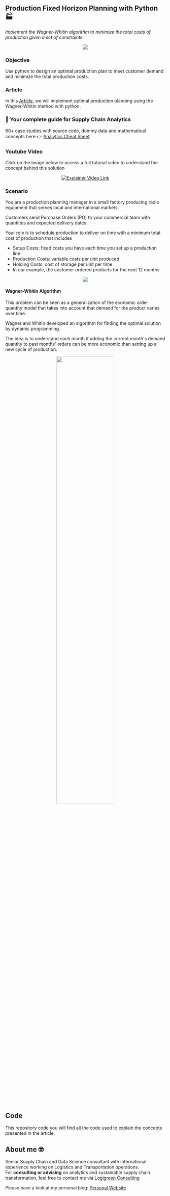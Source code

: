 ## Production Fixed Horizon Planning with Python 🏭
*Implement the Wagner-Whitin algorithm to minimize the total costs of production given a set of constraints*

<p align="center">
  <img align="center" src="https://miro.medium.com/max/786/1*0gFQPmIuKcGLL7j9G3geQw.png">
</p>

### Objective
Use python to design an optimal production plan to meet customer demand and minimize the total production costs.

### Article
In this [Article](https://medium.com/towards-data-science/production-fixed-horizon-planning-with-python-8dd38b468e86), we will implement optimal production planning using 
the Wagner-Whitin method with python.

### 📘 Your complete guide for Supply Chain Analytics
60+ case studies with source code, dummy data and mathematical concepts here 👉 [Analytics Cheat Sheet](https://bit.ly/supply-chain-cheat)

### Youtube Video
Click on the image below to access a full tutorial video to understand the concept behind this solution
<div align="center">
  <a href="https://www.youtube.com/watch?v=130AKb2DejM"><img src="https://i.ytimg.com/vi/130AKb2DejM/hqdefault.jpg?sqp=-oaymwEcCNACELwBSFTyq4qpAw4IARUAAIhCGAFwAcABBg==&rs=AOn4CLB14U22DUisLrmIqh5gCIlzVNGAog" alt="Explainer Video Link"></a>
</div>

### Scenario
You are a production planning manager in a small factory producing radio equipment that serves local and international markets.

Customers send Purchase Orders (PO) to your commercial team with quantities and expected delivery dates.

Your role is to schedule production to deliver on time with a minimum total cost of production that includes

- Setup Costs: fixed costs you have each time you set up a production line
- Production Costs: variable costs per unit produced
- Holding Costs: cost of storage per unit per time
- In our example, the customer ordered products for the next 12 months

<p align="center">
  <img align="center" src="https://miro.medium.com/proxy/1*64ql0685ZVlvW7GJ47VAoA.png">
</p>

#### Wagner-Whitin Algorithm
This problem can be seen as a generalization of the economic order quantity model that takes into account that demand for the product varies over time.

Wagner and Whitin developed an algorithm for finding the optimal solution by dynamic programming.

The idea is to understand each month if adding the current month's demand quantity to past months' orders can be more economic than setting up a new cycle of production.

<p align="center">
  <img width=60% align="center" src="https://miro.medium.com/max/828/1*UBJpFl8kb7J3s8SytsWPcw.png">
</p>

## Code
This repository code you will find all the code used to explain the concepts presented in the article.

## About me 🤓
Senior Supply Chain and Data Science consultant with international experience working on Logistics and Transportation operations. \
For **consulting or advising** on analytics and sustainable supply chain transformation, feel free to contact me via [Logigreen Consulting](https://www.logi-green.com/)

Please have a look at my personal blog: [Personal Website](https://samirsaci.com)
